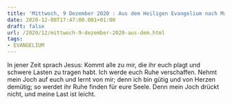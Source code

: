 ```yaml
---
title: 'Mittwoch, 9 Dezember 2020 : Aus dem Heiligen Evangelium nach Matthäus - Mt 11,28-30.'
date: 2020-12-08T17:47:00.001+01:00
draft: false
url: /2020/12/mittwoch-9-dezember-2020-aus-dem.html
tags: 
- EVANGELIUM
---
```


In jener Zeit sprach Jesus: Kommt alle zu mir, die ihr euch plagt und schwere Lasten zu tragen habt. Ich werde euch Ruhe verschaffen. Nehmt mein Joch auf euch und lernt von mir; denn ich bin gütig und von Herzen demütig; so werdet ihr Ruhe finden für eure Seele. Denn mein Joch drückt nicht, und meine Last ist leicht.
